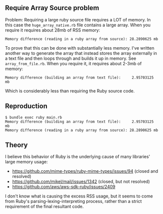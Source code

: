 ## Require Array Source problem

Problem: Requiring a large ruby source file requires a LOT of memory. In this case the `huge_array_native.rb` file contains a large array. When you require it requires about 28mb of RSS memory:

```
Memory difference (reading in a ruby array from source): 28.2890625 mb
```

To prove that this can be done with substantially less memory. I've written another way to generate the array that instead stores the array externally in a text file and then loops through and builds it up in memory. See `array_from_file.rb`. When you require it, it requires about 2-3mb of memory:

```
Memory difference (building an array from text file):     2.95703125 mb
```

Which is considerably less than requiring the Ruby source code.

## Reproduction

```
$ bundle exec ruby main.rb
Memory difference (building an array from text file):     2.95703125 mb
Memory difference (reading in a ruby array from source): 28.2890625 mb
```

## Theory

I believe this behavior of Ruby is the underlying cause of many libraries' large memory usage:

- https://github.com/mime-types/ruby-mime-types/issues/94 (closed and resolved)
- https://github.com/mikel/mail/issues/1342 (closed, but not resolved)
- https://github.com/aws/aws-sdk-ruby/issues/2409

I don't know what is causing the excess RSS usage, but it seems to come from Ruby's parsing-lexing-interpreting process, rather than a strict requirement of the final resultant code.
